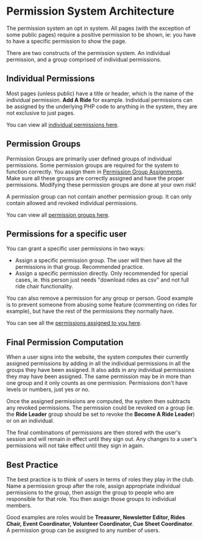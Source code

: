 # Permission System Architecture

The permission system an opt in system. All pages (with the exception of some public pages) require a positive permission to be shown, ie: you have to have a specific permission to show the page.

There are two constructs of the permission system.  An individual permission, and a group comprised of individual permissions.

## Individual Permissions

Most pages (unless public) have a title or header, which is the name of the individual permission.  **Add A Ride** for example. Individual permissions can be assigned by the underlying PHP code to anything in the system, they are not exclusive to just pages.

You can view all [individual permissions here](/Admin/allPermissions).

## Permission Groups

Permission Groups are primarily user defined groups of individual permissions. Some permission groups are required for the system to function correctly. You assign them in [Permission Group Assignments](/Admin/Permission/permissionGroupAssignment). Make sure all these groups are correctly assigned and have the proper permissions. Modifying these permission groups are done at your own risk!

A permission group can not contain another permission group. It can only contain allowed and revoked individual permissions.

You can view all [permission groups here](/Admin/permissionGroups).

## Permissions for a specific user

You can grant a specific user permissions in two ways:

 * Assign a specific permission group.  The user will then have all the permissions in that group.  Recommended practice.
 * Assign a specific permission directly. Only recommended for special cases, ie. this person just needs "download rides as csv" and not full ride chair functionality.

You can also remove a permission for any group or person.  Good example is to prevent someone from abusing some feature (commenting on rides for example), but have the rest of the permissions they normally have.

You can see all the [permissions assigned to you here](/Admin/myPermissions).

## Final Permission Computation

When a user signs into the website, the system computes their currently assigned permissions by adding in all the individual permissions in all the groups they have been assigned.  It also adds in any individual permissions they may have been assigned.  The same permission may be in more than one group and it only counts as one permission. Permissions don't have levels or numbers, just yes or no.

Once the assigned permissions are computed, the system then subtracts any revoked permissions.  The permission could be revoked on a group (ie. the **Ride Leader** group should be set to revoke the **Become A Ride Leader**) or on an individual.

The final combinations of permissions are then stored with the user's session and will remain in effect until they sign out.  Any changes to a user's permissions will not take effect until they sign in again.

## Best Practice

The best practice is to think of users in terms of roles they play in the club. Name a permission group after the role, assign appropriate individual permissions to the group, then assign the group to people who are responsible for that role.  You then assign those groups to individual members.

Good examples are roles would be **Treasurer, Newsletter Editor, Rides Chair, Event Coordinator, Volunteer Coordinator, Cue Sheet Coordinator**.  A permission group can be assigned to any number of users.

